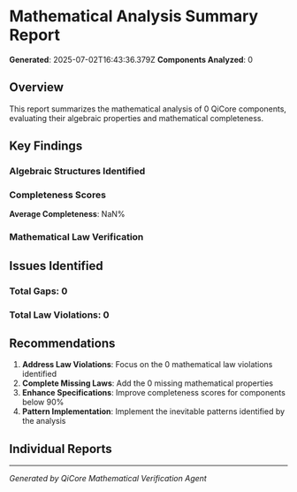 # Mathematical Analysis Summary Report

**Generated**: 2025-07-02T16:43:36.379Z
**Components Analyzed**: 0

## Overview

This report summarizes the mathematical analysis of 0 QiCore components, evaluating their algebraic properties and mathematical completeness.

## Key Findings

### Algebraic Structures Identified


### Completeness Scores


**Average Completeness**: NaN%

### Mathematical Law Verification


## Issues Identified

### Total Gaps: 0


### Total Law Violations: 0


## Recommendations

1. **Address Law Violations**: Focus on the 0 mathematical law violations identified
2. **Complete Missing Laws**: Add the 0 missing mathematical properties
3. **Enhance Specifications**: Improve completeness scores for components below 90%
4. **Pattern Implementation**: Implement the inevitable patterns identified by the analysis

## Individual Reports



---
*Generated by QiCore Mathematical Verification Agent*
